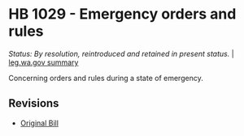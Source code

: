 # HB 1029 - Emergency orders and rules
*Status: By resolution, reintroduced and retained in present status.* | [leg.wa.gov summary](https://app.leg.wa.gov/billsummary?BillNumber=1029&Year=2021)

Concerning orders and rules during a state of emergency.

## Revisions
* [Original Bill](1/)